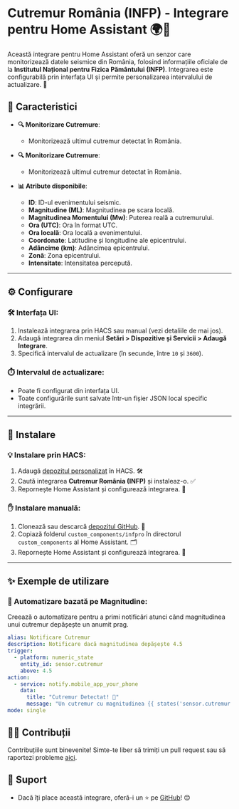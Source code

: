 # Cutremur România (INFP) - Integrare pentru Home Assistant 🌍🌋

Această integrare pentru Home Assistant oferă un senzor care monitorizează datele seismice din România, folosind informațiile oficiale de la **Institutul Național pentru Fizica Pământului (INFP)**. Integrarea este configurabilă prin interfața UI și permite personalizarea intervalului de actualizare. 🚀

## 🌟 Caracteristici

- **🔍 Monitorizare Cutremure**: 
  - Monitorizează ultimul cutremur detectat în România.

- **🔍 Monitorizare Cutremure**: 
  - Monitorizează ultimul cutremur detectat în România.

- **📊 Atribute disponibile**:
  - **ID**: ID-ul evenimentului seismic.
  - **Magnitudine (ML)**: Magnitudinea pe scara locală.
  - **Magnitudinea Momentului (Mw)**: Puterea reală a cutremurului.
  - **Ora (UTC)**: Ora în format UTC.
  - **Ora locală**: Ora locală a evenimentului.
  - **Coordonate**: Latitudine și longitudine ale epicentrului.
  - **Adâncime (km)**: Adâncimea epicentrului.
  - **Zonă**: Zona epicentrului.
  - **Intensitate**: Intensitatea percepută.

---

## ⚙️ Configurare

### 🛠️ Interfața UI:
1. Instalează integrarea prin HACS sau manual (vezi detaliile de mai jos). 
2. Adaugă integrarea din meniul **Setări > Dispozitive și Servicii > Adaugă Integrare**.
3. Specifică intervalul de actualizare (în secunde, între `10` și `3600`).

### ⏱️ Intervalul de actualizare:
- Poate fi configurat din interfața UI.
- Toate configurările sunt salvate într-un fișier JSON local specific integrării.

---

## 🚀 Instalare

### 💡 Instalare prin HACS:
1. Adaugă [depozitul personalizat](https://github.com/cnecrea/infpro) în HACS. 🛠️
2. Caută integrarea **Cutremur România (INFP)** și instaleaz-o. ✅
3. Repornește Home Assistant și configurează integrarea. 🔄

### ✋ Instalare manuală:
1. Clonează sau descarcă [depozitul GitHub](https://github.com/cnecrea/infpro). 📂
2. Copiază folderul `custom_components/infpro` în directorul `custom_components` al Home Assistant. 🗂️
3. Repornește Home Assistant și configurează integrarea. 🔧

---

## ✨ Exemple de utilizare

### 🔔 Automatizare bazată pe Magnitudine:
Creează o automatizare pentru a primi notificări atunci când magnitudinea unui cutremur depășește un anumit prag. 

```yaml
alias: Notificare Cutremur
description: Notificare dacă magnitudinea depășește 4.5
trigger:
  - platform: numeric_state
    entity_id: sensor.cutremur
    above: 4.5
action:
  - service: notify.mobile_app_your_phone
    data:
      title: "Cutremur Detectat! 🌋"
      message: "Un cutremur cu magnitudinea {{ states('sensor.cutremur') }} a fost detectat."
mode: single
```
## 🧑‍💻 Contribuții

Contribuțiile sunt binevenite! Simte-te liber să trimiți un pull request sau să raportezi probleme [aici](https://github.com/cnecrea/infpro/issues).

## 🌟 Suport
- Dacă îți place această integrare, oferă-i un ⭐ pe [GitHub](https://github.com/cnecrea/infpro/)! 😊

